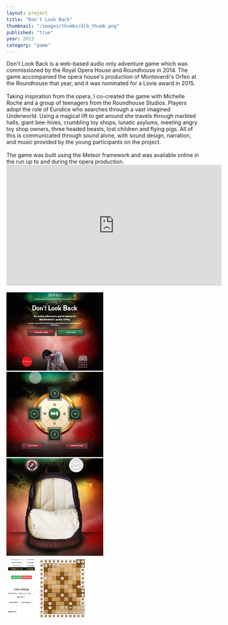 ```yaml
---
layout: project
title: "Don't Look Back"
thumbnail: "/images/thumbs/dlb_thumb.png"
published: "true"
year: 2013
category: "game"
---
```


<div class="projectIntro">
Don't Look Back is a web-based audio only adventure game which was commissioned by the Royal Opera House and Roundhouse in 2014. The game accompanied the opera house's production of Monteverdi's Orfeo at the Roundhouse that year, and it was nominated for a Lovie award in 2015.
<br><br>
Taking inspiration from the opera, I co-created the game with Michelle Roche and a group of teenagers from the Roundhouse Studios. Players adopt the role of Euridice who searches through a vast imagined Underworld. Using a magical lift to get around she travels through marbled halls, giant bee-hives, crumbling toy shops, lunatic asylums, meeting angry toy shop owners, three headed beasts, lost children and flying pigs. All of this is communicated through sound alone, with sound design, narration, and music provided by the young participants on the project.
<br><br>
The game was built using the Meteor framework and was available online in the run up to and during the opera production.
</div>

<div class="projectImages">
<iframe width="560" height="315" src="https://www.youtube.com/embed/vP5xjGzrkeI?list=UUzlQ9ES6rzAYVxgBRCwfxlw" frameborder="0" allowfullscreen></iframe>

<a href="/images/dlb/dlb1.jpg"><img class="postImg" src="/images/dlb/dlb1.jpg" width="50%"></a>
<a href="/images/dlb/dlb2.jpg"><img class="postImg" src="/images/dlb/dlb2.jpg" width="50%"></a>
<a href="/images/dlb/dlb3.jpg"><img class="postImg" src="/images/dlb/dlb3.jpg" width="50%"></a>
<a href="/images/dlb/dlb4.jpg"><img class="postImg" src="/images/dlb/dlb4.jpg" width="50%"></a>

</div>
